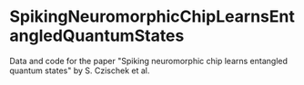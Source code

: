 # SpikingNeuromorphicChipLearnsEntangledQuantumStates
Data and  code for the paper "Spiking neuromorphic chip learns entangled quantum states" by S. Czischek et al.
